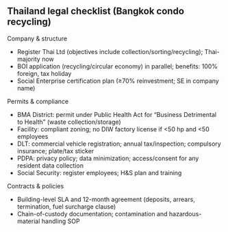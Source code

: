 ## Thailand legal checklist (Bangkok condo recycling)

Company & structure
- Register Thai Ltd (objectives include collection/sorting/recycling); Thai-majority now
- BOI application (recycling/circular economy) in parallel; benefits: 100% foreign, tax holiday
- Social Enterprise certification plan (≥70% reinvestment; SE in company name)

Permits & compliance
- BMA District: permit under Public Health Act for “Business Detrimental to Health” (waste collection/storage)
- Facility: compliant zoning; no DIW factory license if <50 hp and <50 employees
- DLT: commercial vehicle registration; annual tax/inspection; compulsory insurance; plate/tax sticker
- PDPA: privacy policy; data minimization; access/consent for any resident data collection
- Social Security: register employees; H&S plan and training

Contracts & policies
- Building-level SLA and 12-month agreement (deposits, arrears, termination, fuel surcharge clause)
- Chain-of-custody documentation; contamination and hazardous-material handling SOP


